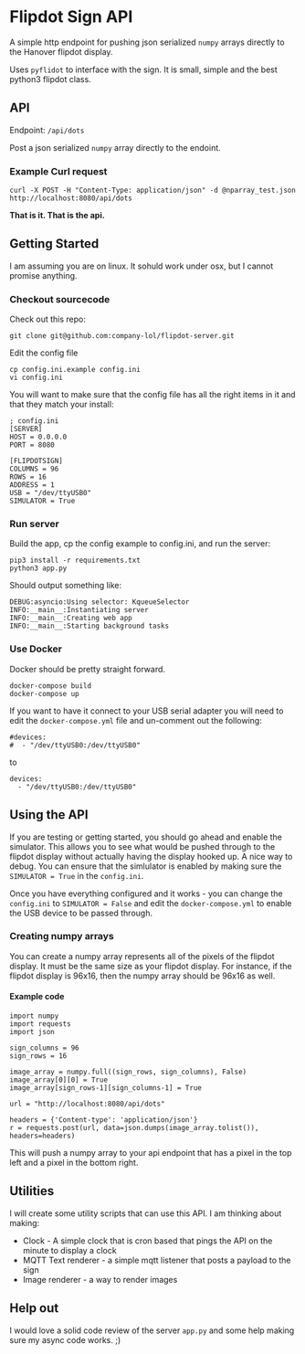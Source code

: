 # Flipdot Sign API

A simple http endpoint for pushing json serialized `numpy` arrays directly to the Hanover flipdot display. 

Uses `pyflidot` to interface with the sign. It is small, simple and the best python3 flipdot class.

## API

Endpoint: `/api/dots`

Post a json serialized `numpy` array directly to the endoint.

### Example Curl request

    curl -X POST -H "Content-Type: application/json" -d @nparray_test.json http://localhost:8080/api/dots


**That is it. That is the api.**

## Getting Started

I am assuming you are on linux. It sohuld work under osx, but I cannot promise anything. 

### Checkout sourcecode

Check out this repo:

    git clone git@github.com:company-lol/flipdot-server.git

Edit the config file

    cp config.ini.example config.ini
    vi config.ini

You will want to make sure that the config file has all the right items in it and that they match your install:

    ; config.ini
    [SERVER]
    HOST = 0.0.0.0
    PORT = 8080

    [FLIPDOTSIGN]
    COLUMNS = 96
    ROWS = 16
    ADDRESS = 1
    USB = "/dev/ttyUSB0"
    SIMULATOR = True


### Run server

Build the app, cp the config example to config.ini, and run the server:

    pip3 install -r requirements.txt
    python3 app.py

Should output something like: 

    DEBUG:asyncio:Using selector: KqueueSelector
    INFO:__main__:Instantiating server
    INFO:__main__:Creating web app
    INFO:__main__:Starting background tasks

### Use Docker

Docker should be pretty straight forward. 

    docker-compose build
    docker-compose up

If you want to have it connect to your USB serial adapter you will need to edit the `docker-compose.yml` file and un-comment out the following:

    #devices:
    #  - "/dev/ttyUSB0:/dev/ttyUSB0"

to 

    devices:
      - "/dev/ttyUSB0:/dev/ttyUSB0"

## Using the API

If you are testing or getting started, you should go ahead and enable the simulator. This allows you to see what would be pushed through to the flipdot display without actually having the display hooked up. A nice way to debug.  You can ensure that the simlulator is enabled by making sure the `SIMULATOR = True` in the `config.ini`.

Once you have everything configured and it works - you can change the `config.ini` to `SIMULATOR = False` and edit the `docker-compose.yml` to enable the USB device to be passed through.

### Creating numpy arrays

You can create a numpy array represents all of the pixels of the flipdot display. It must be the same size as your flipdot display. For instance, if the flipdot display is 96x16, then the numpy array should be 96x16 as well. 

#### Example code

    import numpy
    import requests
    import json

    sign_columns = 96
    sign_rows = 16

    image_array = numpy.full((sign_rows, sign_columns), False)
    image_array[0][0] = True
    image_array[sign_rows-1][sign_columns-1] = True

    url = "http://localhost:8080/api/dots"

    headers = {'Content-type': 'application/json'}
    r = requests.post(url, data=json.dumps(image_array.tolist()), headers=headers)

This will push a numpy array to your api endpoint that has a pixel in the top left and a pixel in the bottom right.

## Utilities

I will create some utility scripts that can use this API. I am thinking about making: 

* Clock - A simple clock that is cron based that pings the API on the minute to display a clock
* MQTT Text renderer - a simple mqtt listener that posts a payload to the sign
* Image renderer - a way to render images

## Help out

I would love a solid code review of the server `app.py` and some help making sure my async code works. ;) 



